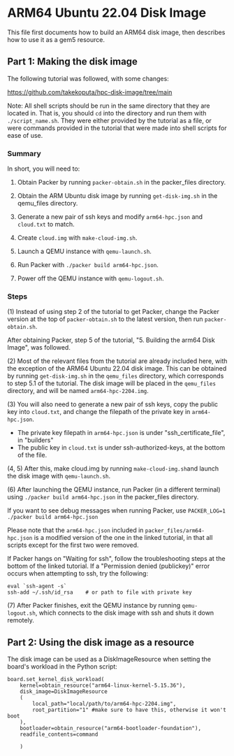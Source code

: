 # ARM64 Ubuntu 22.04 Disk Image

This file first documents how to build an ARM64 disk image, then describes how to use it as a gem5 resource.

## Part 1: Making the disk image

The following tutorial was followed, with some changes:

https://github.com/takekoputa/hpc-disk-image/tree/main


Note: All shell scripts should be run in the same directory that they are located in. That is, you should `cd` into the directory and run them with `./script_name.sh`. They were either provided by the tutorial as a file, or were commands provided in the tutorial that were made into shell scripts for ease of use.

### Summary
In short, you will need to:

1. Obtain Packer by running `packer-obtain.sh` in the packer_files directory.

2. Obtain the ARM Ubuntu disk image by running `get-disk-img.sh` in the qemu_files directory.

3. Generate a new pair of ssh keys and modify `arm64-hpc.json` and `cloud.txt` to match.

4. Create `cloud.img` with `make-cloud-img.sh`.

5. Launch a QEMU instance with `qemu-launch.sh`.

6. Run Packer with `./packer build arm64-hpc.json`.

7. Power off the QEMU instance with `qemu-logout.sh`.

### Steps
(1) Instead of using step 2 of the tutorial to get Packer, change the Packer version at the top of `packer-obtain.sh` to the latest version, then run `packer-obtain.sh`.

After obtaining Packer, step 5 of the tutorial, "5. Building the arm64 Disk Image", was followed. 

(2) Most of the relevant files from the tutorial are already included here, with the exception of the ARM64 Ubuntu 22.04 disk image. This can be obtained by running `get-disk-img.sh` in the `qemu_files` directory, which corresponds to step 5.1 of the tutorial. The disk image will be placed in the `qemu_files` directory, and will be named `arm64-hpc-2204.img`.

(3) You will also need to generate a new pair of ssh keys, copy the public key into `cloud.txt`, and change the filepath of the private key in `arm64-hpc.json`. 
- The private key filepath in `arm64-hpc.json` is under "ssh_certificate_file", in "builders"
- The public key in `cloud.txt` is under ssh-authorized-keys, at the bottom of the file.

(4, 5) After this, make cloud.img by running `make-cloud-img.sh`and launch the disk image with `qemu-launch.sh`.

(6) After launching the QEMU instance, run Packer (in a different terminal) using `./packer build arm64-hpc.json` in the packer_files directory. 

If you want to see debug messages when running Packer, use
`PACKER_LOG=1 ./packer build arm64-hpc.json`

Please note that the `arm64-hpc.json` included in `packer_files/arm64-hpc.json` is a modified version of the one in the linked tutorial, in that all scripts except for the first two were removed.

If Packer hangs on "Waiting for ssh", follow the troubleshooting steps at the bottom of the linked tutorial. If a "Permission denied (publickey)" error occurs when attempting to ssh, try the following:
```
eval `ssh-agent -s`
ssh-add ~/.ssh/id_rsa    # or path to file with private key
```

(7) After Packer finishes, exit the QEMU instance by running `qemu-logout.sh`, which connects to the disk image with ssh and shuts it down remotely. 

## Part 2: Using the disk image as a resource
The disk image can be used as a DiskImageResource when setting the board's workload in the Python script:

```
board.set_kernel_disk_workload(
    kernel=obtain_resource("arm64-linux-kernel-5.15.36"),
    disk_image=DiskImageResource
    (
        local_path="local/path/to/arm64-hpc-2204.img",
        root_partition="1" #make sure to have this, otherwise it won't boot
    ),
    bootloader=obtain_resource("arm64-bootloader-foundation"),
    readfile_contents=command

    )
```


